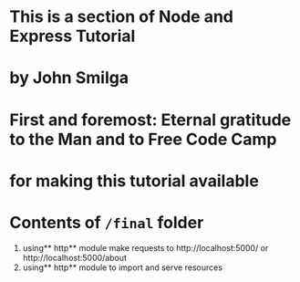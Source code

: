 # This is a section of Node and Express Tutorial
# by John Smilga

# First and foremost: Eternal gratitude to the Man and to Free Code Camp
# for making this tutorial available

# Contents of `/final` folder

1. using** http** module make requests to http://localhost:5000/ or http://localhost:5000/about
2. using** http** module to import and serve resources
